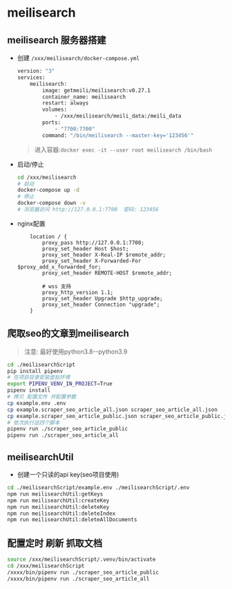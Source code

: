 # meilisearch

## meilisearch 服务器搭建

- 创建 `/xxx/meilisearch/docker-compose.yml`
    ```bash
    version: "3"
    services:
        meilisearch:
            image: getmeili/meilisearch:v0.27.1
            container_name: meilisearch
            restart: always
            volumes:
                - /xxx/meilisearch/meili_data:/meili_data
            ports:
                - "7700:7700"
            command: "/bin/meilisearch --master-key='123456'"
    ```
    > 进入容器:`docker exec -it --user root meilisearch /bin/bash`

- 启动/停止
    ```bash
    cd /xxx/meilisearch
    # 启动
    docker-compose up -d
    # 停止
    docker-compose down -v
    # 浏览器访问 http://127.0.0.1:7700  密码: 123456
    ```

- nginx配置
    ```config
        location / {
            proxy_pass http://127.0.0.1:7700;
            proxy_set_header Host $host;
            proxy_set_header X-Real-IP $remote_addr;
            proxy_set_header X-Forwarded-For $proxy_add_x_forwarded_for;
            proxy_set_header REMOTE-HOST $remote_addr;

            # wss 支持
            proxy_http_version 1.1;
            proxy_set_header Upgrade $http_upgrade;
            proxy_set_header Connection "upgrade";
        }
    ```



## 爬取seo的文章到meilisearch

> 注意: 最好使用python3.8--python3.9
```bash
cd ./meilisearchScript
pip install pipenv
# 在项目目录安装虚拟环境
export PIPENV_VENV_IN_PROJECT=True
pipenv install
# 拷贝 配置文件 并配置参数
cp example.env .env
cp example.scraper_seo_article_all.json scraper_seo_article_all.json 
cp example.scraper_seo_article_public.json scraper_seo_article_public.json
# 依次执行这四个脚本
pipenv run ./scraper_seo_article_public
pipenv run ./scraper_seo_article_all
```

## meilisearchUtil

- 创建一个只读的api key(seo项目使用)
```bash
cd ./meilisearchScript/example.env ./meilisearchScript/.env
npm run meilisearchUtil:getKeys
npm run meilisearchUtil:createKey
npm run meilisearchUtil:deleteKey
npm run meilisearchUtil:deleteIndex
npm run meilisearchUtil:deleteAllDocuments
```

## 配置定时 刷新 抓取文档

```bash
source /xxx/meilisearchScript/.venv/bin/activate
cd /xxx/meilisearchScript
/xxxx/bin/pipenv run ./scraper_seo_article_public
/xxxx/bin/pipenv run ./scraper_seo_article_all
```
